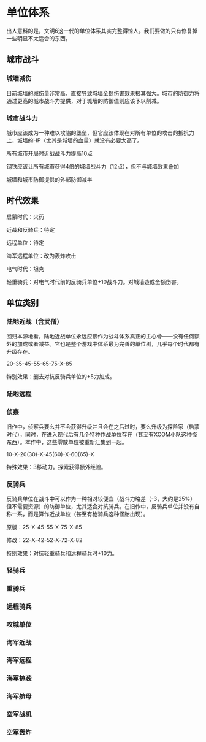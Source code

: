 # 单位体系

出人意料的是，文明6这一代的单位体系其实完整得惊人。我们要做的只有修复掉一些明显不太适合的东西。

## 城市战斗

### 城墙减伤

目前城墙的减伤量非常高，直接导致城墙全额伤害效果极其强大。城市的防御力将通过更高的城市战斗力提供，对于城墙的防御值则应该予以削减。


### 城市战斗力

城市应该成为一种难以攻陷的堡垒，但它应该体现在对所有单位的攻击的抵抗力上，城墙的HP（尤其是城墙的血量）就没有必要太高了。

所有城市开局时近战战斗力提高10点

钢铁应该让所有城市获得4倍的城墙战斗力（12点），但不与城墙效果叠加

城墙和城市防御提供的外部防御减半

## 时代效果

启蒙时代：火药

近战和反骑兵：待定

远程单位：待定

海军远程单位：改为轰炸攻击

电气时代：坦克

轻重骑兵：对电气时代前的反骑兵单位+10战斗力。对城墙造成全额伤害。

## 单位类别

### 陆地近战（含武僧）

回归本源地看，陆地近战单位永远应该作为战斗体系真正的主心骨——没有任何额外的加成或者减益。它也是整个游戏中体系最为完善的单位树，几乎每个时代都有升级存在。

20-35-45-55-65-75-X-85

特别效果：删去对抗反骑兵单位的+5力加成。

### 陆地远程

### 侦察

旧作中，侦察兵要么并不会获得升级并且会在之后过时，要么升级为探险家（启蒙时代），同时，在进入现代后有几个特种作战单位存在（甚至有XCOM小队这种怪东西）。本作中，这些零散单位被重新汇集到一起。

10-X-20(30)-X-45(60)-X-60(65)-X

特殊效果：3移动力。探索获得额外经验。

### 反骑兵

反骑兵单位在战斗中可以作为一种相对较便宜（战斗力略差（-3，大约是25%）但不需要资源）的防御单位，尤其适合对抗骑兵。在旧作中，反骑兵单位并没有自称一系，而是算作近战单位（甚至有枪骑兵这种怪胎出现）。

原版：25-X-45-55-X-75-X-85

修改：22-X-42-52-X-72-X-82

特别效果：对抗轻重骑兵和远程骑兵时+10力。

### 轻骑兵

### 重骑兵

### 远程骑兵

### 攻城单位

### 海军近战

### 海军远程

### 海军掠袭

### 海军航母

### 空军战机

### 空军轰炸